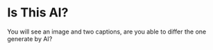# Is This AI?
You will see an image and two captions, are you able to differ the one generate by AI?
